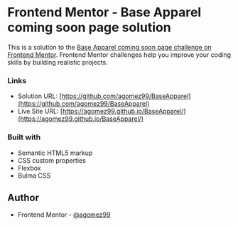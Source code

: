 # Frontend Mentor - Base Apparel coming soon page solution

This is a solution to the [Base Apparel coming soon page challenge on Frontend Mentor](https://www.frontendmentor.io/challenges/base-apparel-coming-soon-page-5d46b47f8db8a7063f9331a0). Frontend Mentor challenges help you improve your coding skills by building realistic projects. 

### Links

- Solution URL: [https://github.com/agomez99/BaseApparel](https://github.com/agomez99/BaseApparel)
- Live Site URL: [https://agomez99.github.io/BaseApparel/](https://agomez99.github.io/BaseApparel/)
 
### Built with

- Semantic HTML5 markup
- CSS custom properties
- Flexbox
- Bulma CSS


## Author

- Frontend Mentor - [@agomez99](https://www.frontendmentor.io/profile/agomez99)

